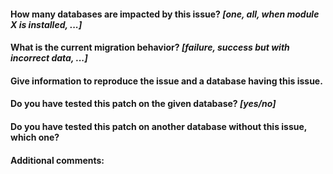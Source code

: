 #### How many databases are impacted by this issue? *[one, all, when module X is installed, ...]*



#### What is the current migration behavior? *[failure, success but with incorrect data, ...]*



#### Give information to reproduce the issue and a database having this issue.



#### Do you have tested this patch on the given database? *[yes/no]*



#### Do you have tested this patch on another database without this issue, which one?



#### Additional comments:
